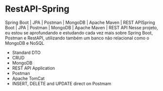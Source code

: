 # RestAPI-Spring

Spring Boot | JPA | Postman | MongoDB | Apache Maven | REST APISpring Boot | JPA | Postman | MongoDB | Apache Maven | REST API
Nesse projeto, eu estou se aprofundando e estudando cada vez mais sobre Spring Boot, Postman e RestAPI, utilizando também um banco não relacional como o MongoDB e NoSQL
- Standard DTO
- CRUD
- MongoDB
- REST API Application
- Postman
- Apache TomCat 
- INSERT, DELETE and UPDATE direct on Postmam
